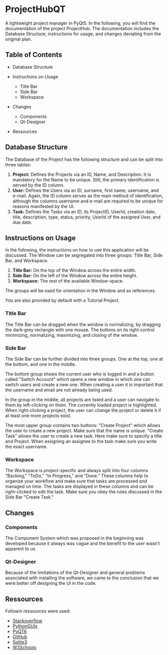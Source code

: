# ProjectHubQT
A lightweight project manager in PyQt5.
In the following, you will find the documentation of the project ProjectHub. The documentation includes the Database Structure, instructions for usage, and changes deviating from the original plan.

## Table of Contents
- Database Structure
- Instructions on Usage
    - Title Bar
    - Side Bar
    - Workspace
- Changes
    - Components
    - Qt-Designer

- Ressources

## Database Structure
The Database of the Project has the following structure and can be split into three tables:

1. **Project:** Defines the Projects via an ID, Name, and Description. It is mandatory for the Name to be unique. Still, the primary identification is served by the ID column.
2. **User:** Defines the Users via an ID, surname, first name, username, and e-mail. Again, the ID column serves as the main method of identification, although the columns username and e-mail are required to be unique for reasons manifested by the UI.
3. **Task:** Defines the Tasks via an ID, its ProjectID, UserId, creation date, title, description, type, status, priority, UserId of the assigned User, and due date.

## Instructions on Usage
In the following, the instructions on how to use this application will be discussed. The Window can be segregated into three groups: Title Bar, Side Bar, and Workspace.

1. **Title Bar:** On the top of the Window across the entire width.
2. **Side Bar:** On the left of the Window across the entire height.
3. **Workspace:** The rest of the available Window-space.

The groups will be used for orientation in the Window and as references.

You are also provided by default with a Tutorial Project.

### Title Bar
The Title Bar can be dragged when the window is normalizing, by dragging the dark-grey rectangle with one mouse. The buttons on its right control minimizing, normalizing, maximizing, and closing of the window.

### Side Bar
The Side Bar can be further divided into three groups. One at the top, one at the bottom, and one in the middle.

The bottom group shows the current user who is logged in and a button called "Switch Account" which opens a new window in which one can switch users and create a new one. When creating a user it is important that the username and email are not already being used.

In the group in the middle, all projects are listed and a user can navigate to them by left-clicking on them. The currently loaded project is highlighted. When right-clicking a project, the user can change the project or delete it if at least one more projects exist.

The most upper group contains two buttons: "Create Project" which allows the user to create a new project. Make sure that the name is unique. "Create Task" allows the user to create a new task. Here make sure to specify a title and Project. When assigning an assignee to the task make sure you write the exact username.

### Workspace
The Workspace is project-specific and always split into four columns "Backlog," "ToDo," "In Progress," and "Done." These columns help to organize your workflow and make sure that tasks are processed and managed on time. The tasks are displayed in these columns and can be right-clicked to edit the task. Make sure you obey the rules discussed in the Side Bar "Create Task."

## Changes
### Components
The Component System which was proposed in the beginning was developed because it always was vague and the benefit to the user wasn't apparent to us.

### Qt-Designer
Because of the limitations of the Qt-Designer and general problems associated with installing the software, we came to the conclusion that we were better off designing the UI in the code.

## Ressources
Followin ressources were used:
- [Stackoverflow](https://stackoverflow.com/)
- [PythonGUIs](https://www.pythonguis.com/tutorials/custom-title-bar-pyqt6/)
- [PyQT6](https://doc.qt.io/qtforpython-6/)
- [GitHub](https://github.com)
- [Sqlite3](https://docs.python.org/3/library/sqlite3.html)
- [W3Schools](https://www.w3schools.com/MySQL/default.asp)
